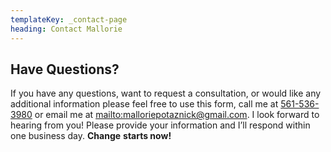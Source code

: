 ```yaml
---
templateKey: _contact-page
heading: Contact Mallorie
---
```

## Have Questions?

If you have any questions, want to request a consultation, or would like any additional information please feel free to use this form, call me at [561-536-3980](tel:561-536-3980) or email me at <mailto:malloriepotaznick@gmail.com>. I look forward to hearing from you! Please provide your information and I’ll respond within one business day. **Change** **starts now!**
